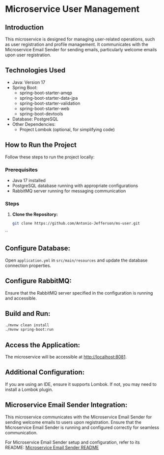 # Microservice User Management

## Introduction

This microservice is designed for managing user-related operations, such as user registration and profile management. It communicates with the Microservice Email Sender for sending emails, particularly welcome emails upon user registration.

## Technologies Used

- Java: Version 17
- Spring Boot:
  - spring-boot-starter-amqp
  - spring-boot-starter-data-jpa
  - spring-boot-starter-validation
  - spring-boot-starter-web
  - spring-boot-devtools
- Database: PostgreSQL
- Other Dependencies:
  - Project Lombok (optional, for simplifying code)
  
## How to Run the Project

Follow these steps to run the project locally:

### Prerequisites
- Java 17 installed
- PostgreSQL database running with appropriate configurations
- RabbitMQ server running for messaging communication

### Steps
1. **Clone the Repository:**
   ```bash
   git clone https://github.com/Antonio-Jefferson/ms-user.git
  ``
## Configure Database:

Open `application.yml` in `src/main/resources` and update the database connection properties.

## Configure RabbitMQ:

Ensure that the RabbitMQ server specified in the configuration is running and accessible.

## Build and Run:

```bash
./mvnw clean install
./mvnw spring-boot:run
````
## Access the Application:

The microservice will be accessible at [http://localhost:8081](http://localhost:8081).

## Additional Configuration:

If you are using an IDE, ensure it supports Lombok. If not, you may need to install a Lombok plugin.

## Microservice Email Sender Integration:

This microservice communicates with the Microservice Email Sender for sending welcome emails to users upon registration. Ensure that the Microservice Email Sender is running and configured correctly for seamless communication.

For Microservice Email Sender setup and configuration, refer to its README: [Microservice Email Sender README](https://github.com/Antonio-Jefferson/ms-email)

